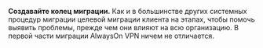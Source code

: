 **Создавайте колец миграции.** Как и в большинстве других системных процедур миграции целевой миграции клиента на этапах, чтобы помочь выявить проблемы, прежде чем они влияют на всю организацию. В первой части миграции AlwaysOn VPN ничем не отличается.